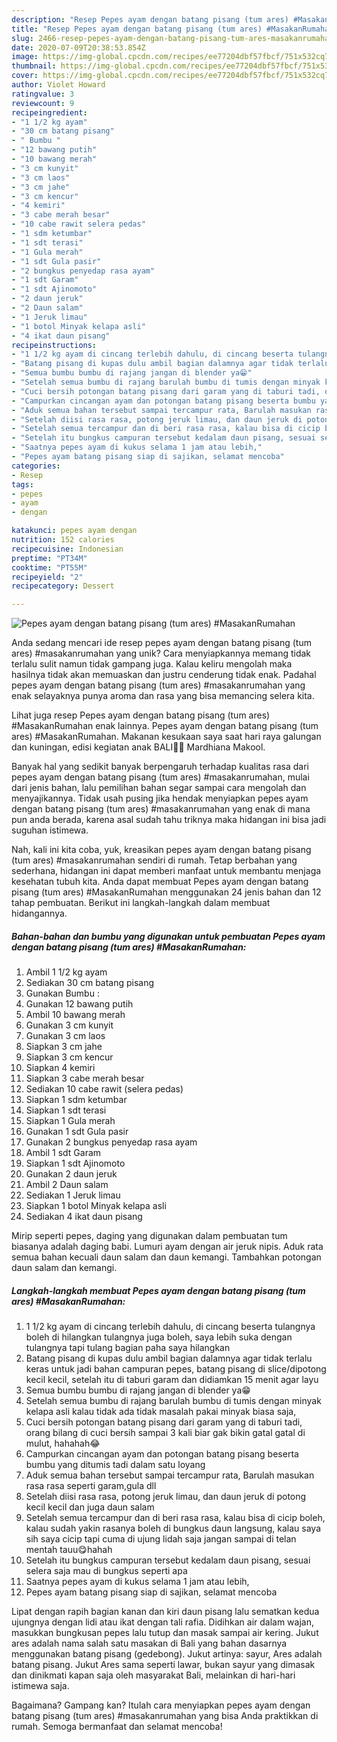 ```yaml
---
description: "Resep Pepes ayam dengan batang pisang (tum ares) #MasakanRumahan yang Enak"
title: "Resep Pepes ayam dengan batang pisang (tum ares) #MasakanRumahan yang Enak"
slug: 2466-resep-pepes-ayam-dengan-batang-pisang-tum-ares-masakanrumahan-yang-enak
date: 2020-07-09T20:38:53.854Z
image: https://img-global.cpcdn.com/recipes/ee77204dbf57fbcf/751x532cq70/pepes-ayam-dengan-batang-pisang-tum-ares-masakanrumahan-foto-resep-utama.jpg
thumbnail: https://img-global.cpcdn.com/recipes/ee77204dbf57fbcf/751x532cq70/pepes-ayam-dengan-batang-pisang-tum-ares-masakanrumahan-foto-resep-utama.jpg
cover: https://img-global.cpcdn.com/recipes/ee77204dbf57fbcf/751x532cq70/pepes-ayam-dengan-batang-pisang-tum-ares-masakanrumahan-foto-resep-utama.jpg
author: Violet Howard
ratingvalue: 3
reviewcount: 9
recipeingredient:
- "1 1/2 kg ayam"
- "30 cm batang pisang"
- " Bumbu "
- "12 bawang putih"
- "10 bawang merah"
- "3 cm kunyit"
- "3 cm laos"
- "3 cm jahe"
- "3 cm kencur"
- "4 kemiri"
- "3 cabe merah besar"
- "10 cabe rawit selera pedas"
- "1 sdm ketumbar"
- "1 sdt terasi"
- "1 Gula merah"
- "1 sdt Gula pasir"
- "2 bungkus penyedap rasa ayam"
- "1 sdt Garam"
- "1 sdt Ajinomoto"
- "2 daun jeruk"
- "2 Daun salam"
- "1 Jeruk limau"
- "1 botol Minyak kelapa asli"
- "4 ikat daun pisang"
recipeinstructions:
- "1 1/2 kg ayam di cincang terlebih dahulu, di cincang beserta tulangnya boleh di hilangkan tulangnya juga boleh, saya lebih suka dengan tulangnya tapi tulang bagian paha saya hilangkan"
- "Batang pisang di kupas dulu ambil bagian dalamnya agar tidak terlalu keras untuk jadi bahan campuran pepes, batang pisang di slice/dipotong kecil kecil, setelah itu di taburi garam dan didiamkan 15 menit agar layu"
- "Semua bumbu bumbu di rajang jangan di blender ya😁"
- "Setelah semua bumbu di rajang barulah bumbu di tumis dengan minyak kelapa asli kalau tidak ada tidak masalah pakai minyak biasa saja,"
- "Cuci bersih potongan batang pisang dari garam yang di taburi tadi, orang bilang di cuci bersih sampai 3 kali biar gak bikin gatal gatal di mulut, hahahah😂"
- "Campurkan cincangan ayam dan potongan batang pisang beserta bumbu yang ditumis tadi dalam satu loyang"
- "Aduk semua bahan tersebut sampai tercampur rata, Barulah masukan rasa rasa seperti garam,gula dll"
- "Setelah diisi rasa rasa, potong jeruk limau, dan daun jeruk di potong kecil kecil dan juga daun salam"
- "Setelah semua tercampur dan di beri rasa rasa, kalau bisa di cicip boleh, kalau sudah yakin rasanya boleh di bungkus daun langsung, kalau saya sih saya cicip tapi cuma di ujung lidah saja jangan sampai di telan mentah tauu😋hahah"
- "Setelah itu bungkus campuran tersebut kedalam daun pisang, sesuai selera saja mau di bungkus seperti apa"
- "Saatnya pepes ayam di kukus selama 1 jam atau lebih,"
- "Pepes ayam batang pisang siap di sajikan, selamat mencoba"
categories:
- Resep
tags:
- pepes
- ayam
- dengan

katakunci: pepes ayam dengan 
nutrition: 152 calories
recipecuisine: Indonesian
preptime: "PT34M"
cooktime: "PT55M"
recipeyield: "2"
recipecategory: Dessert

---
```



![Pepes ayam dengan batang pisang (tum ares) #MasakanRumahan](https://img-global.cpcdn.com/recipes/ee77204dbf57fbcf/751x532cq70/pepes-ayam-dengan-batang-pisang-tum-ares-masakanrumahan-foto-resep-utama.jpg)

Anda sedang mencari ide resep pepes ayam dengan batang pisang (tum ares) #masakanrumahan yang unik? Cara menyiapkannya memang tidak terlalu sulit namun tidak gampang juga. Kalau keliru mengolah maka hasilnya tidak akan memuaskan dan justru cenderung tidak enak. Padahal pepes ayam dengan batang pisang (tum ares) #masakanrumahan yang enak selayaknya punya aroma dan rasa yang bisa memancing selera kita.

Lihat juga resep Pepes ayam dengan batang pisang (tum ares) #MasakanRumahan enak lainnya. Pepes ayam dengan batang pisang (tum ares) #MasakanRumahan. Makanan kesukaan saya saat hari raya galungan dan kuningan, edisi kegiatan anak BALI🙏😁 Mardhiana Makool.

Banyak hal yang sedikit banyak berpengaruh terhadap kualitas rasa dari pepes ayam dengan batang pisang (tum ares) #masakanrumahan, mulai dari jenis bahan, lalu pemilihan bahan segar sampai cara mengolah dan menyajikannya. Tidak usah pusing jika hendak menyiapkan pepes ayam dengan batang pisang (tum ares) #masakanrumahan yang enak di mana pun anda berada, karena asal sudah tahu triknya maka hidangan ini bisa jadi suguhan istimewa.


Nah, kali ini kita coba, yuk, kreasikan pepes ayam dengan batang pisang (tum ares) #masakanrumahan sendiri di rumah. Tetap berbahan yang sederhana, hidangan ini dapat memberi manfaat untuk membantu menjaga kesehatan tubuh kita. Anda dapat membuat Pepes ayam dengan batang pisang (tum ares) #MasakanRumahan menggunakan 24 jenis bahan dan 12 tahap pembuatan. Berikut ini langkah-langkah dalam membuat hidangannya.

<!--inarticleads1-->

##### Bahan-bahan dan bumbu yang digunakan untuk pembuatan Pepes ayam dengan batang pisang (tum ares) #MasakanRumahan:

1. Ambil 1 1/2 kg ayam
1. Sediakan 30 cm batang pisang
1. Gunakan  Bumbu :
1. Gunakan 12 bawang putih
1. Ambil 10 bawang merah
1. Gunakan 3 cm kunyit
1. Gunakan 3 cm laos
1. Siapkan 3 cm jahe
1. Siapkan 3 cm kencur
1. Siapkan 4 kemiri
1. Siapkan 3 cabe merah besar
1. Sediakan 10 cabe rawit (selera pedas)
1. Siapkan 1 sdm ketumbar
1. Siapkan 1 sdt terasi
1. Siapkan 1 Gula merah
1. Gunakan 1 sdt Gula pasir
1. Gunakan 2 bungkus penyedap rasa ayam
1. Ambil 1 sdt Garam
1. Siapkan 1 sdt Ajinomoto
1. Gunakan 2 daun jeruk
1. Ambil 2 Daun salam
1. Sediakan 1 Jeruk limau
1. Siapkan 1 botol Minyak kelapa asli
1. Sediakan 4 ikat daun pisang


Mirip seperti pepes, daging yang digunakan dalam pembuatan tum biasanya adalah daging babi. Lumuri ayam dengan air jeruk nipis. Aduk rata semua bahan kecuali daun salam dan daun kemangi. Tambahkan potongan daun salam dan kemangi. 

<!--inarticleads2-->

##### Langkah-langkah membuat Pepes ayam dengan batang pisang (tum ares) #MasakanRumahan:

1. 1 1/2 kg ayam di cincang terlebih dahulu, di cincang beserta tulangnya boleh di hilangkan tulangnya juga boleh, saya lebih suka dengan tulangnya tapi tulang bagian paha saya hilangkan
1. Batang pisang di kupas dulu ambil bagian dalamnya agar tidak terlalu keras untuk jadi bahan campuran pepes, batang pisang di slice/dipotong kecil kecil, setelah itu di taburi garam dan didiamkan 15 menit agar layu
1. Semua bumbu bumbu di rajang jangan di blender ya😁
1. Setelah semua bumbu di rajang barulah bumbu di tumis dengan minyak kelapa asli kalau tidak ada tidak masalah pakai minyak biasa saja,
1. Cuci bersih potongan batang pisang dari garam yang di taburi tadi, orang bilang di cuci bersih sampai 3 kali biar gak bikin gatal gatal di mulut, hahahah😂
1. Campurkan cincangan ayam dan potongan batang pisang beserta bumbu yang ditumis tadi dalam satu loyang
1. Aduk semua bahan tersebut sampai tercampur rata, Barulah masukan rasa rasa seperti garam,gula dll
1. Setelah diisi rasa rasa, potong jeruk limau, dan daun jeruk di potong kecil kecil dan juga daun salam
1. Setelah semua tercampur dan di beri rasa rasa, kalau bisa di cicip boleh, kalau sudah yakin rasanya boleh di bungkus daun langsung, kalau saya sih saya cicip tapi cuma di ujung lidah saja jangan sampai di telan mentah tauu😋hahah
1. Setelah itu bungkus campuran tersebut kedalam daun pisang, sesuai selera saja mau di bungkus seperti apa
1. Saatnya pepes ayam di kukus selama 1 jam atau lebih,
1. Pepes ayam batang pisang siap di sajikan, selamat mencoba


Lipat dengan rapih bagian kanan dan kiri daun pisang lalu sematkan kedua ujungnya dengan lidi atau ikat dengan tali rafia. Didihkan air dalam wajan, masukkan bungkusan pepes lalu tutup dan masak sampai air kering. Jukut ares adalah nama salah satu masakan di Bali yang bahan dasarnya menggunakan batang pisang (gedebong). Jukut artinya: sayur, Ares adalah batang pisang. Jukut Ares sama seperti lawar, bukan sayur yang dimasak dan dinikmati kapan saja oleh masyarakat Bali, melainkan di hari-hari istimewa saja. 

Bagaimana? Gampang kan? Itulah cara menyiapkan pepes ayam dengan batang pisang (tum ares) #masakanrumahan yang bisa Anda praktikkan di rumah. Semoga bermanfaat dan selamat mencoba!
